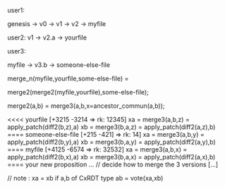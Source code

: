 

user1:

genesis -> v0 -> v1 -> v2 -> myfile

user2: 
v1 -> v2.a -> yourfile 

user3:

myfile -> v3.b -> someone-else-file


merge_n(myfile,yourfile,some-else-file) =

  merge2(merge2(myfile,yourfile),some-else-file);

  merge2(a,b) = merge3(a,b,x=ancestor_commun(a,b));

<<<< yourfile [+3215 -3214 => rk: 12345]
  xa = merge3(a,b,z) = apply_patch(diff2(b,z),a) 
  xb = merge3(b,a,z) = apply_patch(diff2(a,z),b)
==== someone-else-file [+215 -421] => rk: 14]
  xa = merge3(a,b,y) = apply_patch(diff2(b,y),a) 
  xb = merge3(b,a,y) = apply_patch(diff2(a,y),b)
==== myfile [+4125 -6574 => rk: 32532]
  xa = merge3(a,b,x) = apply_patch(diff2(b,x),a) 
  xb = merge3(b,a,x) = apply_patch(diff2(a,x),b)
==== your new proposition ...
  // decide how to merge the 3 versions
  [...]
>>>>

  // note : xa = xb if a,b of CxRDT type
  ab = vote(xa,xb) 
  



